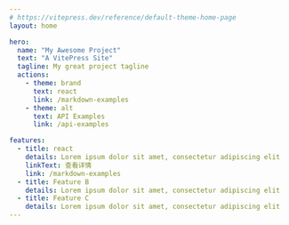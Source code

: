 ```yaml
---
# https://vitepress.dev/reference/default-theme-home-page
layout: home

hero:
  name: "My Awesome Project"
  text: "A VitePress Site"
  tagline: My great project tagline
  actions:
    - theme: brand
      text: react
      link: /markdown-examples
    - theme: alt
      text: API Examples
      link: /api-examples

features:
  - title: react
    details: Lorem ipsum dolor sit amet, consectetur adipiscing elit
    linkText: 查看详情
    link: /markdown-examples
  - title: Feature B
    details: Lorem ipsum dolor sit amet, consectetur adipiscing elit
  - title: Feature C
    details: Lorem ipsum dolor sit amet, consectetur adipiscing elit
---
```


